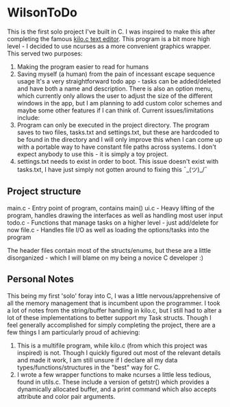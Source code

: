 # WilsonToDo

This is the first solo project I've built in C. I was inspired to make this after completing the famous [kilo.c text editor](https://viewsourcecode.org/snaptoken/kilo/). This program is a bit more high level - I decided to use ncurses as a more convenient graphics wrapper. This served two purposes:
1. Making the program easier to read for humans
2. Saving myself (a human) from the pain of incessant escape sequence usage
It's a very straightforward todo app - tasks can be added/deleted and have both a name and description. There is also an option menu, which currently only allows the user to adjust the size of the different windows in the app, but I am planning to add custom color schemes and maybe some other features if I can think of. Current issues/limitations include:
1. Program can only be executed in the project directory. The program saves to two files, tasks.txt and settings.txt, but these are hardcoded to be found in the directory and I will only improve this when I can come up with a portable way to have constant file paths across systems. I don't expect anybody to use this - it is simply a toy project.
2. settings.txt needs to exist in order to boot. This issue doesn't exist with tasks.txt, I have just simply not gotten around to fixing this ¯\_(ツ)_/¯

## Project structure
main.c - Entry point of program, contains main()
ui.c - Heavy lifting of the program, handles drawing the interfaces as well as handling most user input
todo.c - Functions that manage tasks on a higher level - just add/delete for now
file.c - Handles file I/O as well as loading the options/tasks into the program

The header files contain most of the structs/enums, but these are a little disorganized - which I will blame on my being a novice C developer :)

## Personal Notes
This being my first 'solo' foray into C, I was a little nervous/apprehensive of all the memory management that is incumbent upon the programmer. I took a lot of notes from the string/buffer handling in kilo.c, but I still had to alter a lot of these implementations to better support my Task structs. Though I feel generally accomplished for simply completing the project, there are a few things I am particularly proud of achieving:
1. This is a multifile program, while kilo.c (from which this project was inspired) is not. Though I quickly figured out most of the relevant details and made it work, I am still unsure if I declare all my data types/functions/structures in the "best" way for C.
2. I wrote a few wrapper functions to make ncurses a little less tedious, found in utils.c. These include a version of getstr() which provides a dynamically allocated buffer, and a print command which also accepts attribute and color pair arguments.
